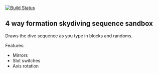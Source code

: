 [![Build Status](https://travis-ci.org/ffkirill/4waysandbox.svg?branch=master)](https://travis-ci.org/ffkirill/4waysandbox)

## 4 way formation skydiving sequence sandbox

Draws the dive sequence as you type in blocks and randoms.

Features:
 - Mirrors
 - Slot switches
 - Axis rotation
